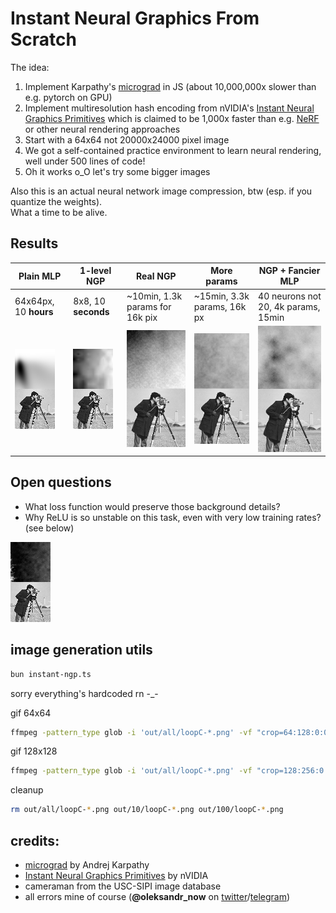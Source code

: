 # Instant Neural Graphics From Scratch

The idea:
1. Implement Karpathy's [micrograd] in JS (about 10,000,000x slower than e.g. pytorch on GPU)
2. Implement multiresolution hash encoding from nVIDIA's [Instant Neural Graphics Primitives] 
which is claimed to be 1,000x faster than e.g. [NeRF] or other neural rendering approaches
3. Start with a 64x64 not 20000x24000 pixel image
4. We got a self-contained practice environment to learn neural rendering, well under 500 lines of code!
5. Oh it works o_O let's try some bigger images

Also this is an actual neural network image compression, btw (esp. if you quantize the weights).  
What a time to be alive.

## Results

| Plain MLP                      | 1-level NGP                            | Real NGP                               | More params                                        | NGP + Fancier MLP                   |
|--------------------------------|----------------------------------------|----------------------------------------|----------------------------------------------------|-------------------------------------|
| 64x64px, 10 **hours**              | 8x8, 10 **seconds**                    | ~10min, 1.3k params for 16k pix        | ~15min, 3.3k params, 16k px                        | 40 neurons not 20, 4k params, 15min |
| ![p3817.gif](nice%2Fp3817.gif) | ![naive-ngp.gif](nice%2Fnaive-ngp.gif) | ![16k-1341p.gif](nice%2F16k-1341p.gif) | ![16k-3.3k-params.gif](nice%2F16k-3.3k-params.gif) |  ![16k-4.4k-mlp.gif](nice%2F16k-4.4k-mlp.gif)                               |


## Open questions

- What loss function would preserve those background details?
- Why ReLU is so unstable on this task, even with very low training rates? (see below)

 
![unstable-relu.gif](nice%2Funstable-relu.gif)

## image generation utils

```bash
bun instant-ngp.ts
```
sorry everything's hardcoded rn -_-

gif 64x64
```bash
ffmpeg -pattern_type glob -i 'out/all/loopC-*.png' -vf "crop=64:128:0:0" -r 10 out/output.gif -y
```
gif 128x128
```bash
ffmpeg -pattern_type glob -i 'out/all/loopC-*.png' -vf "crop=128:256:0:0" -r 10 out/output.gif -y
```
cleanup
```bash
rm out/all/loopC-*.png out/10/loopC-*.png out/100/loopC-*.png
```

## credits:

- [micrograd] by Andrej Karpathy
- [Instant Neural Graphics Primitives] by nVIDIA
- cameraman from the USC-SIPI image database
- all errors mine of course (**@oleksandr_now** on [twitter]/[telegram])

[micrograd]: https://github.com/karpathy/micrograd
[Instant Neural Graphics Primitives]: https://github.com/NVlabs/instant-ngp
[NeRF]: https://www.matthewtancik.com/nerf
[twitter]: https://twitter.com/oleksandr_now
[telegram]: https://t.me/oleksandr_now
